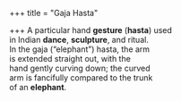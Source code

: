 +++
title = "Gaja Hasta"

+++
A particular hand **gesture** (**hasta**) used  
in Indian **dance**, **sculpture**, and ritual.  
In the gaja (“elephant”) hasta, the arm  
is extended straight out, with the  
hand gently curving down; the curved  
arm is fancifully compared to the trunk  
of an **elephant**.